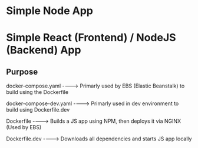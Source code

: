# Simple Node App
# Simple React (Frontend) / NodeJS (Backend) App

## Purpose

docker-compose.yaml     ----> Primarly used by EBS (Elastic Beanstalk) to build using the Dockerfile

docker-compose-dev.yaml ----> Primarly used in dev environment to build using Dockerfile.dev

Dockerfile              ----> Builds a JS app using NPM, then deploys it via NGINX (Used by EBS)

Dockerfile.dev          ----> Downloads all dependencies and starts JS app locally
